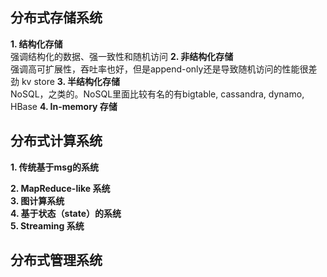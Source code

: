 ## **分布式存储系统**  
**1. 结构化存储**  
强调结构化的数据、强一致性和随机访问
**2. 非结构化存储**  
强调高可扩展性，吞吐率也好，但是append-only还是导致随机访问的性能很差劲
kv store
**3. 半结构化存储**  
NoSQL，之类的。NoSQL里面比较有名的有bigtable, cassandra, dynamo, HBase
**4. In-memory 存储**

## **分布式计算系统**
**1. 传统基于msg的系统**  

**2. MapReduce-like 系统**  
**3. 图计算系统**  
**4. 基于状态（state）的系统**  
**5. Streaming 系统**
## **分布式管理系统**